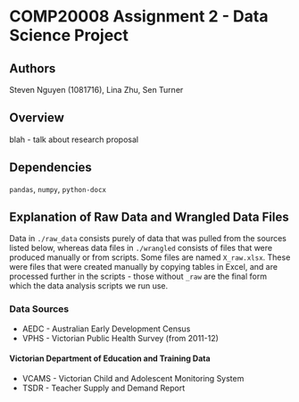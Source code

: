 # COMP20008 Assignment 2 - Data Science Project

## Authors
Steven Nguyen (1081716), Lina Zhu, Sen Turner 

## Overview

blah - talk about research proposal

## Dependencies

`pandas`, `numpy`, `python-docx`

## Explanation of Raw Data and Wrangled Data Files

Data in `./raw_data` consists purely of data that was pulled from the sources listed below, whereas data files in `./wrangled` consists of files that were produced manually or from scripts. Some files are named `X_raw.xlsx`. These were files that were created manually by copying tables in Excel, and are processed further in the scripts - those without `_raw` are the final form which the data analysis scripts we run use.

### Data Sources
* AEDC - Australian Early Development Census
* VPHS - Victorian Public Health Survey (from 2011-12)

#### Victorian Department of Education and Training Data

* VCAMS - Victorian Child and Adolescent Monitoring System
* TSDR - Teacher Supply and Demand Report






